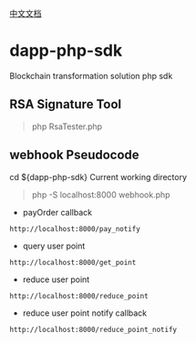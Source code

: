 [中文文档](https://github.com/moongaminglib/columbus-php-sdk)

# dapp-php-sdk
Blockchain transformation solution php sdk

## RSA Signature Tool

> php RsaTester.php

## webhook Pseudocode

cd ${dapp-php-sdk}  Current working directory

> php -S localhost:8000 webhook.php

- payOrder callback

`http://localhost:8000/pay_notify`

- query user point

`http://localhost:8000/get_point`

- reduce user point

`http://localhost:8000/reduce_point`

- reduce user point notify callback

`http://localhost:8000/reduce_point_notify`
